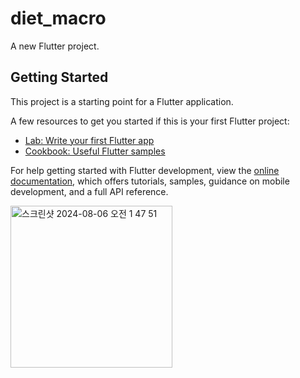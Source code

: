 # diet_macro

A new Flutter project.

## Getting Started

This project is a starting point for a Flutter application.

A few resources to get you started if this is your first Flutter project:

- [Lab: Write your first Flutter app](https://docs.flutter.dev/get-started/codelab)
- [Cookbook: Useful Flutter samples](https://docs.flutter.dev/cookbook)

For help getting started with Flutter development, view the
[online documentation](https://docs.flutter.dev/), which offers tutorials,
samples, guidance on mobile development, and a full API reference.


<img width="259" alt="스크린샷 2024-08-06 오전 1 47 51" src="https://github.com/user-attachments/assets/a9b21967-2f8d-4cc7-aaaa-0ada92080937">
